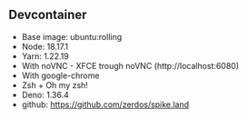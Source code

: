 ## Devcontainer

- Base image: ubuntu:rolling
- Node: 18.17.1
- Yarn: 1.22.19
- With noVNC - XFCE trough noVNC (http://localhost:6080)
- With google-chrome
- Zsh + Oh my zsh!
- Deno: 1.36.4
- github: https://github.com/zerdos/spike.land
